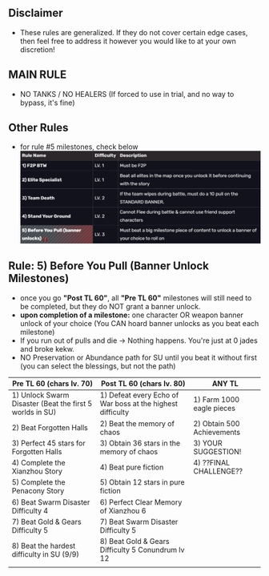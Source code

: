 ## Disclaimer
- These rules are generalized. If they do not cover certain edge cases, then feel free to address it however you would like to at your own discretion!
## MAIN RULE
- NO TANKS / NO HEALERS (If forced to use in trial, and no way to bypass, it's fine)


## Other Rules
- for rule #5 milestones, check below
![rules](rules.png)

## Rule: 5) Before You Pull (Banner Unlock Milestones)

- once you go **"Post TL 60"**, all **"Pre TL 60"** milestones will still need to be completed, but they do NOT grant a banner unlock.
- **upon completion of a milestone:** one character OR weapon banner unlock of your choice (You CAN hoard banner unlocks as you beat each milestone)
- If you run out of pulls and die -> Nothing happens. You're just at 0 jades and broke kekw.
- NO Preservation or Abundance path for SU until you beat it without first (you can select the blessings, but not the path)

| Pre TL 60 (chars lv. 70)                                 | Post TL 60 (chars lv. 80)                                           | ANY TL                     |
| -------------------------------------------------------- | ------------------------------------------------------------------- | -------------------------- |
| 1) Unlock Swarm Disaster (Beat the first 5 worlds in SU) | 1) Defeat every Echo of War boss at the highest difficulty          | 1) Farm 1000 eagle pieces  |
| 2) Beat Forgotten Halls                                  | 2) Beat the memory of chaos                                         | 2) Obtain 500 Achievements |
| 3) Perfect 45 stars for Forgotten Halls                  | 3) Obtain 36 stars in the memory of chaos                           | 3) YOUR SUGGESTION!        |
| 4) Complete the Xianzhou Story                           | 4) Beat pure fiction                                                | 4) ??FINAL CHALLENGE??   |
| 5) Complete the Penacony Story                           | 5) Obtain 12 stars in pure fiction                                  |                            |
| 6) Beat Swarm Disaster Difficulty 4                      | 6) Perfect Clear Memory of Xianzhou 6                             |                            |
| 7) Beat Gold & Gears Difficulty 5                        | 7) Beat Swarm Disaster Difficulty 5                       |                            |
| 8) Beat the hardest difficulty in SU (9/9)               | 8) Beat Gold & Gears Difficulty 5 Conundrum lv 12 |                            |
                                                         |                                                                     |                            |



